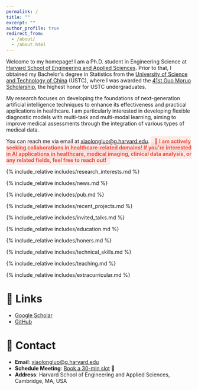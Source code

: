```yaml
---
permalink: /
title: ""
excerpt: ""
author_profile: true
redirect_from: 
  - /about/
  - /about.html
---
```


<span class='anchor' id='about-me'></span>
Welcome to my homepage! I am a Ph.D. student in Engineering Science at [Harvard School of Engineering and Applied Sciences](https://www.seas.harvard.edu/). Prior to that, I obtained my Bachelor's degree in Statistics from the [University of Science and Technology of China](https://en.ustc.edu.cn/) (USTC), where I was awarded the [41st Guo Moruo Scholarship](https://baike.baidu.com/item/郭沫若奖学金/3072621), the highest honor for USTC undergraduates.

My research focuses on developing the foundations of next-generation artificial intelligence techniques to enhance its effectiveness and practical applications in healthcare. I am particularly interested in developing flexible diagnostic models with multi-task and multi-modal learning, aiming to improve medical assessments through the integration of various types of medical data.

You can reach me via email at [xiaolongluo@g.harvard.edu](mailto:xiaolongluo@g.harvard.edu). <span style="color: #E74C3C; font-weight: bold; padding: 5px 10px; border-radius: 4px; background-color: rgba(231, 76, 60, 0.1);">🤝 I am actively seeking collaborations in healthcare-related domains! If you're interested in AI applications in healthcare, medical imaging, clinical data analysis, or any related fields, feel free to reach out!</span>

{% include_relative includes/research_interests.md %}

{% include_relative includes/news.md %}

{% include_relative includes/pub.md %}



{% include_relative includes/recent_projects.md %}

{% include_relative includes/invited_talks.md %}

{% include_relative includes/education.md %}

{% include_relative includes/honers.md %}

{% include_relative includes/technical_skills.md %}

{% include_relative includes/teaching.md %}

{% include_relative includes/extracurricular.md %}

# 🔗 Links
- [Google Scholar](https://scholar.google.com/citations?user=Pjx2DdQAAAAJ&hl=en)
- [GitHub](https://github.com/AaronLuo00)

# 📧 Contact
- **Email**: [xiaolongluo@g.harvard.edu](mailto:xiaolongluo@g.harvard.edu)
- **Schedule Meeting**: [Book a 30-min slot](https://calendly.com/xiaolongluo/30min) 📅
- **Address**: Harvard School of Engineering and Applied Sciences, Cambridge, MA, USA
